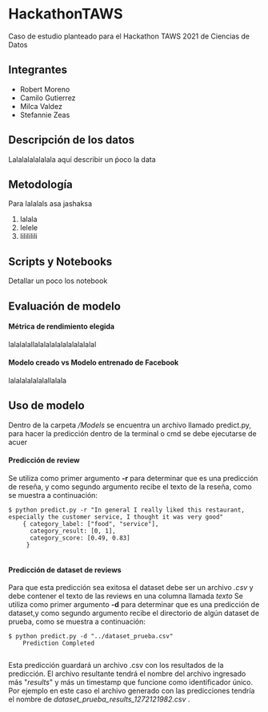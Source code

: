 # HackathonTAWS
Caso de estudio planteado para el Hackathon TAWS 2021 de Ciencias de Datos

## Integrantes
* Robert Moreno  
* Camilo Gutierrez
* Milca Valdez
* Stefannie Zeas

## Descripción de los datos
Lalalalalalalala aquí describir un ṕoco la data


## Metodología
Para lalalals asa jashaksa
1. lalala
2. lelele
3. lilililili

## Scripts y Notebooks
Detallar un poco los notebook

## Evaluación de modelo
#### Métrica de rendimiento elegida
lalalalallalalalalalalalalalalal


#### Modelo creado vs Modelo entrenado de Facebook
lalalalalalalallalala


## Uso de modelo
Dentro de la carpeta */Models* se encuentra un archivo llamado predict.py, para hacer la predicción dentro de la terminal o cmd se debe ejecutarse de acuer
#### Predicción de review
Se utiliza como primer argumento **-r** para determinar que es una predicción de reseña, y como segundo argumento recibe el texto de la reseña, como se muestra a continuación: 

```
$ python predict.py -r "In general I really liked this restaurant, especially the customer service, I thought it was very good"
    { category_label: ["food", "service"],
      category_result: [0, 1],
      category_score: [0.49, 0.83]
     }
    
```

#### Predicción de dataset de reviews
Para que esta predicción sea exitosa el dataset debe ser un archivo *.csv* y debe contener el texto de las reviews en una columna llamada *texto*
Se utiliza como primer argumento **-d** para determinar que es una predicción de dataset,y como segundo argumento recibe el directorio de algún dataset de prueba, como se muestra a continuación: 
```
$ python predict.py -d "../dataset_prueba.csv"
    Prediction Completed
    
```
Esta predicción guardará un archivo .csv con los resultados de la predicción. El archivo resultante tendrá el nombre del archivo ingresado más "_results_" y más un timestamp que funcione como identificador único. Por ejemplo en este caso el archivo generado con las predicciones tendría el nombre de *dataset_prueba_results_1272121982.csv* . 
